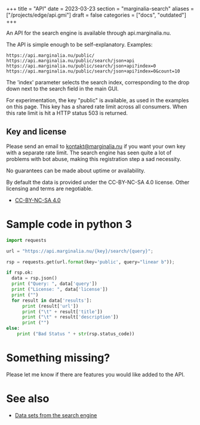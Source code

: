 +++
title = "API"
date = 2023-03-23
section = "marginalia-search"
aliases = ["/projects/edge/api.gmi"]
draft = false
categories = ["docs", "outdated"]
+++

An API for the search engine is available through api.marginalia.nu. 

The API is simple enough to be self-explanatory. Examples:

```
https://api.marginalia.nu/public/
https://api.marginalia.nu/public/search/json+api
https://api.marginalia.nu/public/search/json+api?index=0
https://api.marginalia.nu/public/search/json+api?index=0&count=10
```

The 'index' parameter selects the search index, corresponding to the drop down next to the search field in the main GUI. 

For experimentation, the key "public" is available, as used in the examples on this page. This key has a shared rate limit across all consumers. When this rate limit is hit a HTTP status 503 is returned. 

## Key and license

Please send an email to kontakt@marginalia.nu if you want your own key with a separate rate limit. The search engine has seen quite a lot of problems with bot abuse, making this registration step a sad necessity. 

No guarantees can be made about uptime or availability.

By default the data is provided under the CC-BY-NC-SA 4.0 license. Other licensing and terms are negotiable.

* [CC-BY-NC-SA 4.0](https://creativecommons.org/licenses/by-nc-sa/4.0/)

# Sample code in python 3
```python
import requests

url = "https://api.marginalia.nu/{key}/search/{query}";

rsp = requests.get(url.format(key='public', query="linear b"));

if rsp.ok:
  data = rsp.json()
  print ("Query: ", data['query'])
  print ("License: ", data['license'])
  print ("")
  for result in data['results']:
      print (result['url'])
      print ("\t" + result['title'])
      print ("\t" + result['description'])
      print ("")
else:
    print ("Bad Status " + str(rsp.status_code))
```

# Something missing?

Please let me know if there are features you would like added to the API.

# See also

* [Data sets from the search engine](https://downloads.marginalia.nu/)